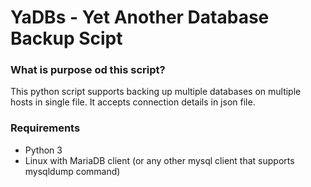 # YaDBs - Yet Another Database Backup Scipt
### What is purpose od this script?
This python script supports backing up multiple databases on multiple hosts in single file. It accepts connection details in json file. 

### Requirements
* Python 3
* Linux with MariaDB client (or any other mysql client that supports mysqldump command)